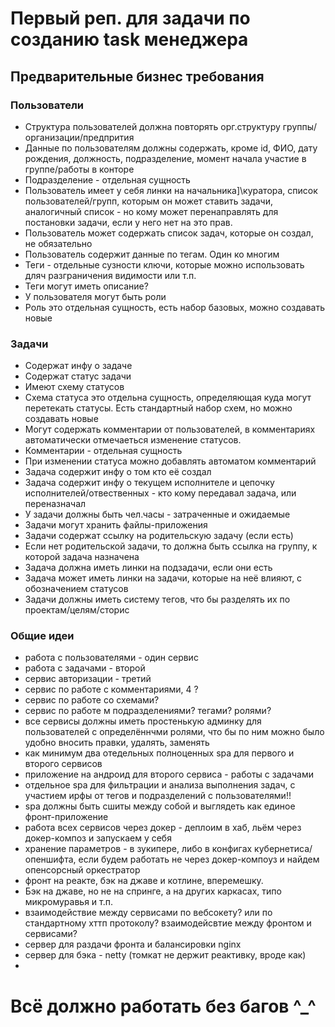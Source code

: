 # Первый реп. для задачи по созданию task менеджера

## Предварительные бизнес требования

### Пользователи
  - Структура пользователей должна повторять орг.структуру группы/организации/предпрития
  - Данные по пользователям должны содержать, кроме id, ФИО, дату рождения, должность, подразделение, момент начала участие в группе/работы в конторе
  - Подразделение - отдельная сущность
  - Пользователь имеет у себя линки на начальника]\куратора, список пользователей/групп, которым он может ставить задачи, аналогичный список - но кому может перенаправлять для постановки задачи, если у него нет на это прав.
  - Пользователь может содержать список задач, которые он создал, не обязательно
  - Пользователь содержит данные по тегам. Один ко многим
  - Теги - отдельные сузности ключи, которые можно использовать дляч разграничения видимости или т.п.
  - Теги могут иметь описание?
  - У пользователя могут быть роли
  - Роль это отдельная сущность, есть набор базовых, можно создавать новые
  

### Задачи
  - Содержат инфу о задаче
  - Содержат статус задачи
  - Имеют схему статусов
  - Схема статуса это отдельна сущность, определяющая куда могут перетекать статусы. Есть стандартный набор схем, но можно создавать новые
  - Могут содержать комментарии от пользователей, в комментариях автоматически отмечаеться изменение статусов. 
  - Комментарии - отдельная сущность
  - При изменении статуса можно добавлять автоматом комментарий
  - Задача содержит инфу о том кто её создал
  - Задача содержит инфу о текущем исполнителе и цепочку исполнителей/отвественных - кто кому передавал задача, или переназначал
  - У задачи должны быть чел.часы - затраченные и ожидаемые
  - Задачи могут хранить файлы-приложения
  - Задачи содержат ссылку на родительскую задачу (если есть)
  - Если нет родительской задачи, то должна быть ссылка на группу, к которой задача назначена
  - Задача должна иметь линки на подзадачи, если они есть
  - Задача может иметь линки на задачи, которые на неё влияют, с обозначением статусов
  - Задачи должны иметь систему тегов, что бы разделять их по проектам/целям/сторис
  
### Общие идеи
  - работа с пользователями - один сервис
  - работа с задачами - второй
  - сервис авторизации - третий
  - сервис по работе с комментариями, 4 ?
  - сервис по работе со схемами?
  - сервис по работе м подразделениями? тегами? ролями?
  - все сервисы должны иметь простенькую админку для пользователей с определённчми ролями, что бы по ним можно было удобно вносить правки, удалять, заменять
  - как минимум два отедельных полноценных spa для первого и второго сервисов
  - приложение на андроид для второго сервиса - работы с задачами
  - отдельное spa для фильтрации и анализа выполнения задач, с участием ирфы от тегов и подразделений с пользователями!!
  - spa должны быть сшиты между собой и выглядеть как единое фронт-приложение
  - работа всех сервисов через докер - деплоим в хаб, льём через докер-композ и запускаем у себя
  - хранение параметров - в зукипере, либо в конфигах кубернетиса/опеншифта, если будем работать не через докер-компоуз и найдем опенсорсный оркестратор
  - фронт на реакте, бэк на джаве и котлине, вперемешку. 
  - Бэк на джаве, но не на спринге, а на других каркасах, типо микромуравья и т.п.
  - взаимодействие между сервисами по вебсокету? или по стандартному хттп протоколу? взаимодейсвтие между фронтом и сервисами?
  - сервер для раздачи фронта и балансировки nginx
  - сервер для бэка - netty (томкат не держит реактивку, вроде как)
  - 
  
  # Всё должно работать без багов ^_^
